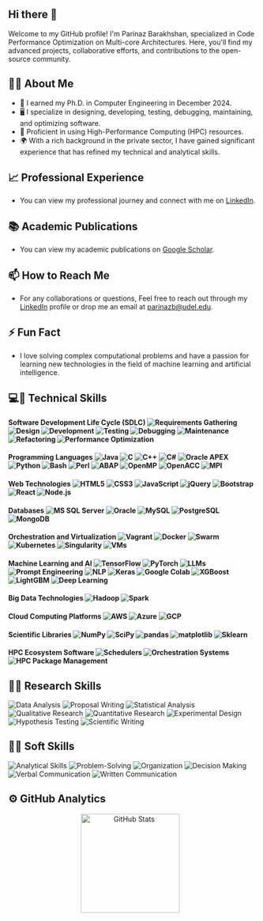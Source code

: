 ## Hi there 👋
Welcome to my GitHub profile! I'm Parinaz Barakhshan, specialized in Code Performance Optimization on Multi-core Architectures. Here, you'll find my advanced projects, collaborative efforts, and contributions to the open-source community.
<!--
**parinaz2015/parinaz2015** is a ✨ _special_ ✨ repository because its `README.md` (this file) appears on your GitHub profile.

Here are some ideas to get you started:
-->

## 👨‍🎓 About Me
- 🔭 I earned my Ph.D. in Computer Engineering in December 2024.
- 🖥️ I specialize in designing, developing, testing, debugging, maintaining, and optimizing software.
- 🚀 Proficient in using High-Performance Computing (HPC) resources.
- 🌍 With a rich background in the private sector, I have gained significant experience that has refined my technical and analytical skills.

## 📈 Professional Experience
- You can view my professional journey and connect with me on [LinkedIn](https://www.linkedin.com/in/pari-n-a-zb/).
## 📚 Academic Publications
- You can view my academic publications on [Google Scholar](https://scholar.google.com/citations?user=ky9vtrgAAAAJ&hl=en).
## 📫 How to Reach Me
- For any collaborations or questions, Feel free to reach out through my [LinkedIn](https://www.linkedin.com/in/pari-n-a-zb/) profile or drop me an email at [parinazb@udel.edu](mailto:parinazb@udel.edu).
## ⚡ Fun Fact
- I love solving complex computational problems and have a passion for learning new technologies in the field of machine learning and artificial intelligence.
## 💻🔧 Technical Skills
#### **Software Development Life Cycle (SDLC)** ![Requirements Gathering](https://img.shields.io/badge/Requirements_Gathering-%23FF7B00.svg?style=for-the-badge) ![Design](https://img.shields.io/badge/Design-%23007ACC.svg?style=for-the-badge) ![Development](https://img.shields.io/badge/Development-%2343A047.svg?style=for-the-badge) ![Testing](https://img.shields.io/badge/Testing-%23E91E63.svg?style=for-the-badge) ![Debugging](https://img.shields.io/badge/Debugging-%23FFC107.svg?style=for-the-badge) ![Maintenance](https://img.shields.io/badge/Maintenance-%23679F1C.svg?style=for-the-badge) ![Refactoring](https://img.shields.io/badge/Refactoring-%23F05033.svg?style=for-the-badge) ![Performance Optimization](https://img.shields.io/badge/Performance_Optimization-%23009688.svg?style=for-the-badge)
#### **Programming Languages** ![Java](https://img.shields.io/badge/Java-%23ED8B00.svg?style=for-the-badge&logo=java&logoColor=white) ![C](https://img.shields.io/badge/C-%2300599C.svg?style=for-the-badge&logo=c&logoColor=white) ![C++](https://img.shields.io/badge/C++-%2300599C.svg?style=for-the-badge&logo=c%2B%2B&logoColor=white) ![C#](https://img.shields.io/badge/C%23-%23239120.svg?style=for-the-badge&logo=c-sharp&logoColor=white) ![Oracle APEX](https://img.shields.io/badge/Oracle_APEX-%23F80000.svg?style=for-the-badge&logo=oracle&logoColor=white) ![Python](https://img.shields.io/badge/Python-%233776AB.svg?style=for-the-badge&logo=python&logoColor=white) ![Bash](https://img.shields.io/badge/Bash-%234EAA25.svg?style=for-the-badge&logo=gnu-bash&logoColor=white) ![Perl](https://img.shields.io/badge/Perl-%2339457E.svg?style=for-the-badge&logo=perl&logoColor=white) ![ABAP](https://img.shields.io/badge/ABAP-%230E4D92.svg?style=for-the-badge&logo=sap&logoColor=white) ![OpenMP](https://img.shields.io/badge/OpenMP-%23007ACC.svg?style=for-the-badge) ![OpenACC](https://img.shields.io/badge/OpenACC-%23007ACC.svg?style=for-the-badge) ![MPI](https://img.shields.io/badge/MPI-%23007ACC.svg?style=for-the-badge)

#### **Web Technologies** ![HTML5](https://img.shields.io/badge/HTML5-%23E34F26.svg?style=for-the-badge&logo=html5&logoColor=white) ![CSS3](https://img.shields.io/badge/CSS3-%231572B6.svg?style=for-the-badge&logo=css3&logoColor=white) ![JavaScript](https://img.shields.io/badge/JavaScript-%23F7DF1E.svg?style=for-the-badge&logo=javascript&logoColor=black) ![jQuery](https://img.shields.io/badge/jQuery-%230769AD.svg?style=for-the-badge&logo=jquery&logoColor=white) ![Bootstrap](https://img.shields.io/badge/Bootstrap-%237952B3.svg?style=for-the-badge&logo=bootstrap&logoColor=white) ![React](https://img.shields.io/badge/React-%2361DAFB.svg?style=for-the-badge&logo=react&logoColor=black) ![Node.js](https://img.shields.io/badge/Node.js-%23339933.svg?style=for-the-badge&logo=nodedotjs&logoColor=white)

#### **Databases** ![MS SQL Server](https://img.shields.io/badge/MS_SQL_Server-%23CC2927.svg?style=for-the-badge&logo=microsoft-sql-server&logoColor=white) ![Oracle](https://img.shields.io/badge/Oracle-%23F80000.svg?style=for-the-badge&logo=oracle&logoColor=white) ![MySQL](https://img.shields.io/badge/MySQL-%234479A1.svg?style=for-the-badge&logo=mysql&logoColor=white) ![PostgreSQL](https://img.shields.io/badge/PostgreSQL-%23336791.svg?style=for-the-badge&logo=postgresql&logoColor=white) ![MongoDB](https://img.shields.io/badge/MongoDB-%2347A248.svg?style=for-the-badge&logo=mongodb&logoColor=white)

#### **Orchestration and Virtualization** ![Vagrant](https://img.shields.io/badge/Vagrant-%231563BF.svg?style=for-the-badge&logo=vagrant&logoColor=white) ![Docker](https://img.shields.io/badge/Docker-%232496ED.svg?style=for-the-badge&logo=docker&logoColor=white) ![Swarm](https://img.shields.io/badge/Swarm-%232496ED.svg?style=for-the-badge&logo=docker&logoColor=white) ![Kubernetes](https://img.shields.io/badge/Kubernetes-%23326CE5.svg?style=for-the-badge&logo=kubernetes&logoColor=white) ![Singularity](https://img.shields.io/badge/Singularity-%236D6D6D.svg?style=for-the-badge&logoColor=white) ![VMs](https://img.shields.io/badge/VMs-%23BA5F04.svg?style=for-the-badge&logo=vmware&logoColor=white)

#### **Machine Learning and AI** ![TensorFlow](https://img.shields.io/badge/TensorFlow-%23FF6F00.svg?style=for-the-badge&logo=TensorFlow&logoColor=white) ![PyTorch](https://img.shields.io/badge/PyTorch-%23EE4C2C.svg?style=for-the-badge&logo=PyTorch&logoColor=white) ![LLMs](https://img.shields.io/badge/LLMs-%237300B3.svg?style=for-the-badge) ![Prompt Engineering](https://img.shields.io/badge/Prompt_Engineering-%234285F4.svg?style=for-the-badge) ![NLP](https://img.shields.io/badge/NLP-%231572B6.svg?style=for-the-badge) ![Keras](https://img.shields.io/badge/Keras-%23D00000.svg?style=for-the-badge&logo=Keras&logoColor=white) ![Google Colab](https://img.shields.io/badge/Google_Colab-%23F9AB00.svg?style=for-the-badge&logo=Google-Colab&logoColor=white) ![XGBoost](https://img.shields.io/badge/XGBoost-%23730B3.svg?style=for-the-badge) ![LightGBM](https://img.shields.io/badge/LightGBM-%2300BFFF.svg?style=for-the-badge) ![Deep Learning](https://img.shields.io/badge/Deep_Learning-%231572B6.svg?style=for-the-badge)

#### **Big Data Technologies** ![Hadoop](https://img.shields.io/badge/Hadoop-%2366CCFF.svg?style=for-the-badge&logo=Apache-Hadoop&logoColor=white) ![Spark](https://img.shields.io/badge/Spark-%23E25A1C.svg?style=for-the-badge&logo=Apache-Spark&logoColor=white)

#### **Cloud Computing Platforms** ![AWS](https://img.shields.io/badge/AWS-%23232F3E.svg?style=for-the-badge&logo=amazon-aws&logoColor=white) ![Azure](https://img.shields.io/badge/Azure-%230078D4.svg?style=for-the-badge&logo=microsoft-azure&logoColor=white) ![GCP](https://img.shields.io/badge/GCP-%234285F4.svg?style=for-the-badge&logo=google-cloud&logoColor=white)

#### **Scientific Libraries** ![NumPy](https://img.shields.io/badge/NumPy-%23013243.svg?style=for-the-badge&logo=numpy&logoColor=white) ![SciPy](https://img.shields.io/badge/SciPy-%230C55A5.svg?style=for-the-badge&logo=scipy&logoColor=white) ![pandas](https://img.shields.io/badge/pandas-%23150458.svg?style=for-the-badge&logo=pandas&logoColor=white) ![matplotlib](https://img.shields.io/badge/matplotlib-%231572B6.svg?style=for-the-badge&logo=matplotlib&logoColor=white) ![Sklearn](https://img.shields.io/badge/Sklearn-%23F7931E.svg?style=for-the-badge&logo=scikit-learn&logoColor=white)

#### **HPC Ecosystem Software** ![Schedulers](https://img.shields.io/badge/Schedulers-%23764ABC.svg?style=for-the-badge) ![Orchestration Systems](https://img.shields.io/badge/Orchestration_Systems-%234285F4.svg?style=for-the-badge) ![HPC Package Management](https://img.shields.io/badge/HPC_Package_Management-%2300BFFF.svg?style=for-the-badge)

## 🧪🔬 Research Skills
![Data Analysis](https://img.shields.io/badge/Data_Analysis-%23F9761E.svg?style=for-the-badge) ![Proposal Writing](https://img.shields.io/badge/Proposal_Writing-%231572B6.svg?style=for-the-badge) ![Statistical Analysis](https://img.shields.io/badge/Statistical_Analysis-%23DA70D6.svg?style=for-the-badge) ![Qualitative Research](https://img.shields.io/badge/Qualitative_Research-%23008B8B.svg?style=for-the-badge) ![Quantitative Research](https://img.shields.io/badge/Quantitative_Research-%23008080.svg?style=for-the-badge) ![Experimental Design](https://img.shields.io/badge/Experimental_Design-%23B22222.svg?style=for-the-badge) ![Hypothesis Testing](https://img.shields.io/badge/Hypothesis_Testing-%23FF4500.svg?style=for-the-badge) ![Scientific Writing](https://img.shields.io/badge/Scientific_Writing-%234B0082.svg?style=for-the-badge)

## 💬🤝 Soft Skills
![Analytical Skills](https://img.shields.io/badge/Analytical_Skills-%234285F4.svg?style=for-the-badge) ![Problem-Solving](https://img.shields.io/badge/Problem--Solving-%23FFD700.svg?style=for-the-badge) ![Organization](https://img.shields.io/badge/Organization-%236A5ACD.svg?style=for-the-badge) ![Decision Making](https://img.shields.io/badge/Decision_Making-%23800000.svg?style=for-the-badge) ![Verbal Communication](https://img.shields.io/badge/Verbal_Communication-%23FF6347.svg?style=for-the-badge) ![Written Communication](https://img.shields.io/badge/Written_Communication-%2320B2AA.svg?style=for-the-badge)

<!--## GitHub Analytics

![GitHub Stats](https://github-readme-stats.vercel.app/api?username=parinaz2015&show_icons=true&theme=dark) ![Top Languages](https://github-readme-stats.vercel.app/api/top-langs/?username=parinaz2015&layout=compact&theme=dark) 
-->

## ⚙️ GitHub Analytics
<div align="center"><img src="https://github-readme-stats-eight-theta.vercel.app/api?username=parinaz2015&show_icons=true&theme=dark&card_width=400&count_private=true&include_all_commits=true" alt="GitHub Stats" style="height: 200px; margin-right: 10px;"/> </div>
<!-- 
<img src="https://github-readme-stats.vercel.app/api/top-langs/?username=parinaz2015&layout=compact&theme=dark&card_width=400&count_private=true&langs_count=8" alt="Top Languages" style="height: 200px;"/>

<!--
## GitHub Analytics
<img src="https://github-readme-stats-eight-theta.vercel.app/api?username=parinaz2015&show_icons=true&theme=dark&card_width=400&count_private=true&include_all_commits=true" alt="GitHub Stats" style="height: 200px; margin-right: 10px;"/> <img src="https://github-readme-stats-eight-theta.vercel.app/api/top-langs/?username=parinaz2015&layout=compact&theme=dark&card_width=400&count_private=true&langs_count=8" alt="Top Languages" style="height: 200px;"/>


<a href="https://github.com/parinaz2015">
  
  <img height="180em" src="https://camo.githubusercontent.com/4532bcac8e0d98d85b320fe3a39486da10be6fe5a0140dbe61673e6233e5a5ac/68747470733a2f2f6769746875622d726561646d652d73746174732d65696768742d74686574612e76657263656c2e6170702f6170693f757365726e616d653d6d676c746f7273612673686f775f69636f6e733d74727565267468656d653d616c676f6c696126696e636c7564655f616c6c5f636f6d6d6974733d7472756526636f756e745f707269766174653d74727565" data-canonical-src="https://github-readme-stats-eight-theta.vercel.app/api?username=mgltorsa&amp;show_icons=true&amp;theme=algolia&amp;include_all_commits=true&amp;count_private=true" style="max-width: 100%;"><img height="180em" src="https://camo.githubusercontent.com/a7e7a13f687ebed486f3839109b7a7fc329651124607d315a0b069e14e494716/68747470733a2f2f6769746875622d726561646d652d73746174732d65696768742d74686574612e76657263656c2e6170702f6170692f746f702d6c616e67732f3f757365726e616d653d6d676c746f727361266c61796f75743d636f6d70616374266c616e67735f636f756e743d38267468656d653d616c676f6c6961" data-canonical-src="https://github-readme-stats-eight-theta.vercel.app/api/top-langs/?username=mgltorsa&amp;layout=compact&amp;langs_count=8&amp;theme=algolia" style="max-width: 100%;">
</a>
-->
